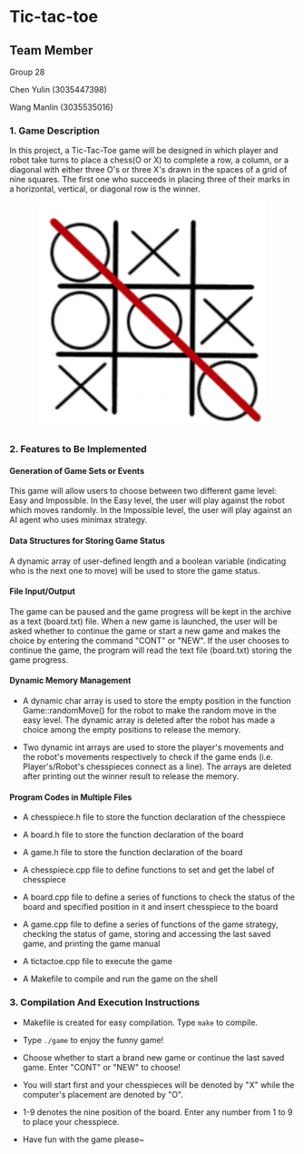 # Tic-tac-toe

## Team Member

Group 28

Chen Yulin (3035447398)

Wang Manlin (3035535016)

### 1. Game Description

In this project, a Tic-Tac-Toe game will be designed in which player and robot take turns to place a chess(O or X) to complete a row, a column, or a diagonal with either three O's or three X's drawn in the spaces of a grid of nine squares. The first one who succeeds in placing three of their marks in a horizontal, vertical, or diagonal row is the winner. 

<p align="center">
  <img width="400" src="image/1.png">
</p>

### 2. Features to Be Implemented

#### Generation of Game Sets or Events

This game will allow users to choose between two different game level: Easy and Impossible. In the Easy level, the user will play against the robot which moves randomly. In the Impossible level, the user will play against an AI agent who uses minimax strategy.

#### Data Structures for Storing Game Status

A dynamic array of user-defined length and a boolean variable (indicating who is the next one to move) will be used to store the game status.

#### File Input/Output

The game can be paused and the game progress will be kept in the archive as a text (board.txt) file. When a new game is launched, the user will be asked whether to continue the game or start a new game and makes the choice by entering the command "CONT" or "NEW". If the user chooses to continue the game, the program will read the text file (board.txt) storing the game progress.

#### Dynamic Memory Management

* A dynamic char array is used to store the empty position in the function Game::randomMove() for the robot to make the random move in the easy level. The dynamic array is deleted after the robot has made a choice among the empty positions to release the memory.

* Two dynamic int arrays are used to store the player's movements and the robot's movements respectively to check if the game ends (i.e. Player's/Robot's chesspieces connect as a line). The arrays are deleted after printing out the winner result to release the memory. 

#### Program Codes in Multiple Files

* A chesspiece.h file to store the function declaration of the chesspiece

* A board.h file to store the function declaration of the board

* A game.h file to store the function declaration of the board

* A chesspiece.cpp file to define functions to set and get the label of chesspiece 

* A board.cpp file to define a series of functions to check the status of the board and specified position in it and insert chesspiece to the board

* A game.cpp file to define a series of functions of the game strategy, checking the status of game, storing and accessing the last saved game, and printing the game manual

* A tictactoe.cpp file to execute the game

* A Makefile to compile and run the game on the shell

### 3. Compilation And Execution Instructions

* Makefile is created for easy compilation. Type `make` to compile.

* Type `./game` to enjoy the funny game! 

* Choose whether to start a brand new game or continue the last saved game. Enter "CONT" or "NEW" to choose!

* You will start first and your chesspieces will be denoted by "X" while the computer's placement are denoted by "O".

* 1-9 denotes the nine position of the board. Enter any number from 1 to 9 to place your chesspiece.

* Have fun with the game please~
